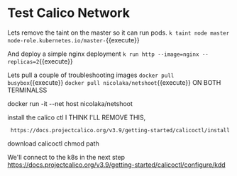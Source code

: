 # Test Calico Network

Lets remove the taint on the master so it can run pods.
`k taint node master node-role.kubernetes.io/master-`{{execute}}

And deploy a simple nginx deployment 
`k run http --image=nginx --replicas=2`{{execute}}

Lets pull a couple of troubleshooting images
`docker pull busybox`{{execute}}
`docker pull nicolaka/netshoot`{{execute}}
ON BOTH TERMINALSS





docker run -it --net host nicolaka/netshoot



install the calico ctl  I THINK I'LL REMOVE THIS, 
  
     https://docs.projectcalico.org/v3.9/getting-started/calicoctl/install 
  download calicoctl
  chmod
  path

We'll connect to the k8s in the next step
   https://docs.projectcalico.org/v3.9/getting-started/calicoctl/configure/kdd
   

   